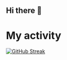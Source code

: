 ## Hi there 👋
# My activity

[![GitHub Streak](http://github-readme-streak-stats.herokuapp.com?user=Dmitrytyt)](https://git.io/streak-stats)

<!--
**Dmitrytyt/Dmitrytyt** is a ✨ _special_ ✨ repository because its `README.md` (this file) appears on your GitHub profile.

Here are some ideas to get you started:

- 🔭 I’m currently working on ...
- 🌱 I’m currently learning ...
- 👯 I’m looking to collaborate on ...
- 🤔 I’m looking for help with ...
- 💬 Ask me about ...
- 📫 How to reach me: ...
- 😄 Pronouns: ...
- ⚡ Fun fact: ...
-->
